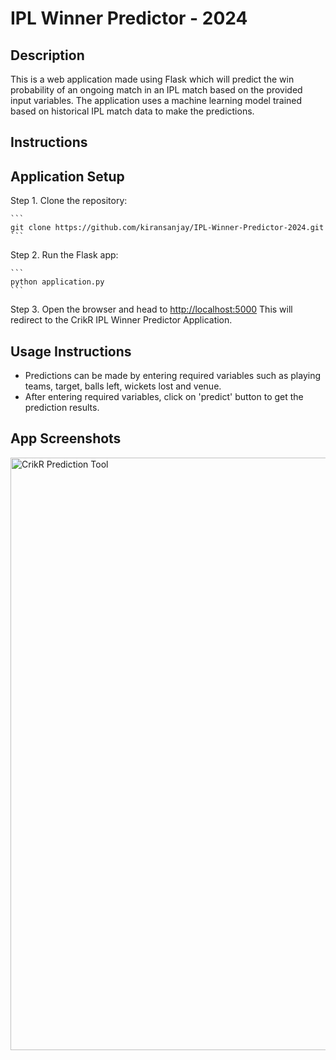 # IPL Winner Predictor - 2024

## Description 

This is a web application made using Flask which will predict the win probability of an ongoing match in an IPL match based on the provided input variables. The application uses a machine learning model trained based on historical IPL match data to make the predictions.

## Instructions 


## Application Setup
Step 1. Clone the repository:

    ```
    git clone https://github.com/kiransanjay/IPL-Winner-Predictor-2024.git
    ```

Step 2. Run the Flask app:

    ```
    python application.py
    ```

Step 3. Open the browser and head to [http://localhost:5000](http://localhost:5000) This will redirect to the CrikR IPL Winner Predictor Application.

## Usage Instructions 
* Predictions can be made by entering required variables such as playing teams, target, balls left, wickets lost and venue.
* After entering required variables, click on 'predict' button to get the prediction results.

## App Screenshots
<img width="948" alt="CrikR Prediction Tool" src="https://github.com/kiransanjay/IPL-Winner-Predictor-2024/static/homepage.png">
